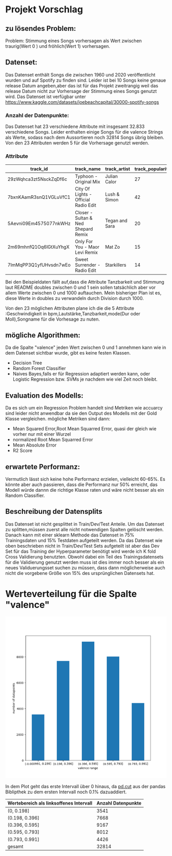 # Projekt Vorschlag

## zu lösendes Problem:
Problem: Stimmung eines Songs vorhersagen als Wert zwischen traurig(Wert 0 ) und fröhlich(Wert 1) vorhersagen.


## Datenset:
Das Datenset enthält Songs die zwischen 1960 und 2020 veröffentlicht wurden und auf Spotify zu finden sind.
Leider ist bei 10 Songs keine genaue release Datum angeben,aber das ist für das Projekt zweitrangig weil das release Datum nicht zur 
Vorhersage der Stimmung eines Songs genutzt wird.
Das Datenset ist verfügbar unter https://www.kaggle.com/datasets/joebeachcapital/30000-spotify-songs

### Anzahl der Datenpunkte:
Das Datenset hat 23 verschiedene Attribute  mit insgesamt 32.833 verschiedene Songs. 
Leider enthalten einige Songs für die valence Strings als Werte, sodass nach dem Aussortieren noch 32814 Songs übrig bleiben.
Von den 23 Attributen werden 5 für die Vorhersage genutzt werden.

### Attribute 

| track_id               | track_name                           | track_artist   | track_popularity | track_album_id         | track_album_name             | track_album_release_date                | playlist_name   | playlist_id            | playlist_genre | playlist_subgenre         | danceability | energy | key | loudness | mode | speechiness | acousticness | instrumentalness | liveness | valence | tempo  | duration_ms |
|------------------------|--------------------------------------|----------------|------------------|------------------------|------------------------------|-----------------------------------------|-----------------|------------------------|----------------|---------------------------|--------------|--------|-----|----------|------|-------------|--------------|------------------|----------|---------|--------|-------------|
| 29zWqhca3zt5NsckZqDf6c | Typhoon - Original Mix               | Julian Calor   | 27               | 0X3mUOm6MhxR7PzxG95rAo | Typhoon/Storm                | Tremor (Sensation 2014 Anthem)          | ♥ EDM LOVE 2020 | 6jI1gFr6ANFtT8MmTvA2Ux | edm            | progressive electro house | 603          | 884    | 5   | -4571    | 0    | 0.0385      | 1.33e-4      | 341              | 742      | 0.0894  | 127984 | 337500      |
| 7bxnKAamR3snQ1VGLuVfC1 | City Of Lights - Official Radio Edit | Lush & Simon   | 42               | 2azRoBBWEEEYhqV6sb7JrT | City Of Lights (Vocal Mix)   | The Best of Keith Sweat: Make You Sweat | ♥ EDM LOVE 2020 | 6jI1gFr6ANFtT8MmTvA2Ux | edm            | progressive electro house | 428          | 922    | 2   | -1814    | 1    | 0.0936      | 0.0766       | 0                | 0.0668   | 0.21    | 128.17 | 204375      |
| 5Aevni09Em4575077nkWHz | Closer - Sultan & Ned Shepard Remix  | Tegan and Sara | 20               | 6kD6KLxj7s8eCE3ABvAyf5 | Closer Remixed               | The Best of Keith Sweat: Make You Sweat | ♥ EDM LOVE 2020 | 6jI1gFr6ANFtT8MmTvA2Ux | edm            | progressive electro house | 522          | 786    | 0   | -4462    | 1    | 42          | 0.00171      | 0.00427          | 375      | 0.4     | 128041 | 353120      |
| 2m69mhnfQ1Oq6lGtXuYhgX | Only For You - Maor Levi Remix       | Mat Zo         | 15               | 1fGrOkHnHJcStl14zNx8Jy | Only For You (Remixes)       | The Best of Keith Sweat: Make You Sweat | ♥ EDM LOVE 2020 | 6jI1gFr6ANFtT8MmTvA2Ux | edm            | progressive electro house | 626          | 888    | 2   | -3361    | 1    | 109         | 0.00792      | 127              | 343      | 308     | 128008 | 367432      |
| 7ImMqPP3Q1yfUHvsdn7wEo | Sweet Surrender - Radio Edit         | Starkillers    | 14               | 0ltWNSY9JgxoIZO4VzuCa6 | Sweet Surrender (Radio Edit) | The Best of Keith Sweat: Make You Sweat | ♥ EDM LOVE 2020 | 6jI1gFr6ANFtT8MmTvA2Ux | edm            | progressive electro house | 529          | 821    | 6   | -4899    | 0    | 0.0481      | 108          | 1.11e-6          | 0.15     | 436     | 127989 | 210112      |


Bei den Beispieldaten fällt auf,dass die Attribute Tanzbarkeit und Stimmung laut README doubles zwischen 0 und 1 sein sollen tatsächlich aber vor allem  Werte zwischen 0 und 1000 auftauchen. Mein bisheriger Plan ist es, diese Werte in doubles zu verwandeln durch Division durch 1000. 

Von den 23 möglichen Attributen plane ich die die 5 Attribute :Geschwindigkeit in bpm,Lautstärke,Tanzbarkeit,mode(Dur oder Moll),Songname für die Vorhesage zu nuten.

## mögliche Algorithmen:
Da die Spalte "valence" jeden Wert zwischen 0 und 1 annehmen kann wie in dem Datenset sichtbar wurde, gibt es keine festen Klassen.

- Decision Tree
- Random Forest Classifier 
- Naives Bayes,falls er für Regression adaptiert werden kann, oder 
Logistic Regression bzw. SVMs je nachdem wie viel Zeit noch bleibt.
## Evaluation des Modells:
Da es sich um ein Regression Problem  handelt sind Metriken wie accuarcy sind leider nicht anwendbar da sie den Output des Modells mit der Gold Klasse vergleichen. mögliche Metriken sind dann:
- Mean Squared Error,Root Mean Squarred Error, quasi der gleich wie vorher nur mit einer Wurzel
- normalized Root Mean Squarred Error 
- Mean Absolute Error 
- R2 Score 

## erwartete Performanz:
Vermutlich lässt sich keine hohe Performanz erzielen, vielleicht 60-65%.
Es könnte aber auch passieren, dass die Performanz nur 50% erreicht, das Modell würde dannn die richtige Klasse raten und wäre nicht besser als ein Random Classifier. 


## Beschreibung der Datensplits
Das Datenset ist nicht gesplittet in Train/Dev/Test Anteile. Um das Datenset zu splitten,müssen zuerst
alle nicht notwendigen Spalten gelöscht werden. Danach kann mit einer sklearn Methode das Datenset in 75% 
Trainingsdaten und 15% Testdaten aufgeteilt werden.
Da das Datenset wie oben beschrieben nicht in Train/Dev/Test Sets aufgeteilt ist aber das Dev Set für das 
Training der Hyperparameter benötigt wird werde ich K fold Cross Validierung benutzten. 
Obwohl dabei ein Teil des Trainingsdatensets für die Validierung genutzt werden muss ist dies immer noch besser
als ein neues Validuerungsset suchen zu müssen, dass dann möglicherweise auch nicht die vorgebene Größe von 15% des 
ursprünglichen Datensets hat.

# Werteverteilung für die Spalte "valence"
![Werteverteilung](./werte_verteilung.png)

In dem Plot geht das erste Intervall über 0 hinaus, da [pd.cut]( https://pandas.pydata.org/pandas-docs/stable/reference/api/pandas.cut.html) aus der pandas Biblipthek zu dem ersten Intervall noch 0.1% dazuaddiert. 

| Wertebereich als linksoffenes Intervall      | Anzahl Datenpunkte
|----------------------------------------------|------|
| (0, 0.198]         | 3541 |
| (0.198, 0.396]     | 7668 |
| (0.396, 0.595]     | 9167 |
| (0.595, 0.793]     | 8012 |
| (0.793, 0.991]     | 4426 |
| gesamt             | 32814|